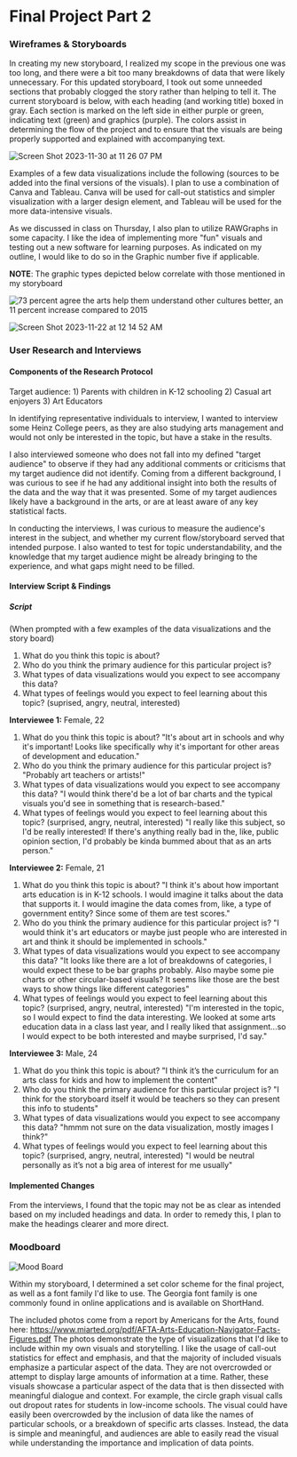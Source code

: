 # Final Project Part 2

### Wireframes & Storyboards 
In creating my new storyboard, I realized my scope in the previous one was too long, and there were a bit too many breakdowns of data that were likely unnecessary. For this updated storyboard, I took out some unneeded sections that probably clogged the story rather than helping to tell it. The current storyboard is below, with each heading (and working title) boxed in gray. Each section is marked on the left side in either purple or green, indicating text (green) and graphics (purple). The colors assist in determining the flow of the project and to ensure that the visuals are being properly supported and explained with accompanying text. 

![Screen Shot 2023-11-30 at 11 26 07 PM](https://github.com/emmavoelker/FinalProjectPart2/assets/149551887/5eecf314-48e5-4277-8ff5-d62adfd11025)

Examples of a few data visualizations include the following (sources to be added into the final versions of the visuals). I plan to use a combination of Canva and Tableau. Canva will be used for call-out statistics and simpler visualization with a larger design element, and Tableau will be used for the more data-intensive visuals. 

As we discussed in class on Thursday, I also plan to utilize RAWGraphs in some capacity. I like the idea of implementing more "fun" visuals and testing out a new software for learning purposes. As indicated on my outline, I would like to do so in the Graphic number five if applicable. 

**NOTE**: The graphic types depicted below correlate with those mentioned in my storyboard 

![73 percent agree the arts help them understand other cultures better, an 11 percent increase compared to 2015](https://github.com/emmavoelker/FinalProjectPart2/assets/149551887/5bc5726a-37f8-485b-b7fd-7a6333ca77d6)

![Screen Shot 2023-11-22 at 12 14 52 AM](https://github.com/emmavoelker/FinalProjectPart2/assets/149551887/60a0a3ec-a504-4aec-bfe2-54252bba8a0a)

### User Research and Interviews 


#### Components of the Research Protocol 
Target audience: 1) Parents with children in K-12 schooling 2) Casual art enjoyers 3) Art Educators 

In identifying representative individuals to interview, I wanted to interview some Heinz College peers, as they are also studying arts management and would not only be interested in the topic, but have a stake in the results. 

I also interviewed someone who does not fall into my defined "target audience" to observe if they had any additional comments or criticisms that my target audience did not identify. Coming from a different background, I was curious to see if he had any additional insight into both the results of the data and the way that it was presented. Some of my target audiences likely have a background in the arts, or are at least aware of any key statistical facts. 

In conducting the interviews, I was curious to measure the audience's interest in the subject, and whether my current flow/storyboard served that intended purpose. I also wanted to test for topic understandability, and the knowledge that my target audience might be already bringing to the experience, and what gaps might need to be filled. 

#### Interview Script & Findings 
##### Script
(When prompted with a few examples of the data visualizations and the story board)
1) What do you think this topic is about?
2) Who do you think the primary audience for this particular project is?
3) What types of data visualizations would you expect to see accompany this data?
4) What types of feelings would you expect to feel learning about this topic? (suprised, angry, neutral, interested)

**Interviewee 1:**
Female, 22 
1) What do you think this topic is about?
   "It's about art in schools and why it's important! Looks like specifically why it's important for other areas of development and education."
2) Who do you think the primary audience for this particular project is?
   "Probably art teachers or artists!"
3) What types of data visualizations would you expect to see accompany this data?
   "I would think there'd be a lot of bar charts and the typical visuals you'd see in something that is research-based."
4) What types of feelings would you expect to feel learning about this topic? (surprised, angry, neutral, interested)
   "I really like this subject, so I'd be really interested! If there's anything really bad in the, like, public opinion section, I'd probably be kinda         bummed about that as an arts person."

**Interviewee 2:**
Female, 21 
1) What do you think this topic is about?
   "I think it's about how important arts education is in K-12 schools. I would imagine it talks about the data that supports it. I would imagine the data comes from, like, a type of government entity? Since some of them are test scores."
2) Who do you think the primary audience for this particular project is?
   "I would think it's art educators or maybe just people who are interested in art and think it should be implemented in schools."
3) What types of data visualizations would you expect to see accompany this data?
   "It looks like there are a lot of breakdowns of categories, I would expect these to be bar graphs probably. Also maybe some pie charts or other circular-based visuals? It seems like those are the best ways to show things like different categories"
4) What types of feelings would you expect to feel learning about this topic? (surprised, angry, neutral, interested)
   "I'm interested in the topic, so I would expect to find the data interesting. We looked at some arts education data in a class last year, and I really liked that assignment...so I would expect to be both interested and maybe surprised, I'd say."

**Interviewee 3:**
Male, 24 
1) What do you think this topic is about?
   "I think it’s the curriculum for an arts class for kids and how to implement the content"
2) Who do you think the primary audience for this particular project is?
   "I think for the storyboard itself it would be teachers so they can present this info to students"
3) What types of data visualizations would you expect to see accompany this data?
   "hmmm not sure on the data visualization, mostly images I think?"
4) What types of feelings would you expect to feel learning about this topic? (surprised, angry, neutral, interested)
   "I would be neutral personally as it’s not a big area of interest for me usually"

#### Implemented Changes  
From the interviews, I found that the topic may not be as clear as intended based on my included headings and data. In order to remedy this, I plan to make the headings clearer and more direct. 

### Moodboard 
![Mood Board](https://github.com/emmavoelker/final_project_EmmaVoelker/assets/149551887/d695165e-0387-47ff-8f5d-45fde2756d30)

Within my storyboard, I determined a set color scheme for the final project, as well as a font family I'd like to use. The Georgia font family is one commonly found in online applications and is available on ShortHand. 

The included photos come from a report by Americans for the Arts, found here: https://www.miarted.org/pdf/AFTA-Arts-Education-Navigator-Facts-Figures.pdf The photos demonstrate the type of visualizations that I'd like to include within my own visuals and storytelling. I like the usage of call-out statistics for effect and emphasis, and that the majority of included visuals emphasize a particular aspect of the data. They are not overcrowded or attempt to display large amounts of information at a time. Rather, these visuals showcase a particular aspect of the data that is then dissected with meaningful dialogue and context. For example, the circle graph visual calls out dropout rates for students in low-income schools. The visual could have easily been overcrowded by the inclusion of data like the names of particular schools, or a breakdown of specific arts classes. Instead, the data is simple and meaningful, and audiences are able to easily read the visual while understanding the importance and implication of data points. 
